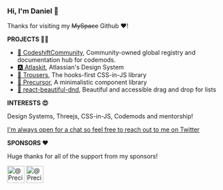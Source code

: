 ### Hi, I'm Daniel 👋

Thanks for visiting my ~~MySpace~~ Github ❤️!

**PROJECTS 👨‍💻**
- [🚚 CodeshiftCommunity](https://www.codeshiftcommunity.com/), Community-owned global registry and documentation hub for codemods.
- [🅰️ Atlaskit](http://atlaskit.atlassian.com/), Atlassian's Design System
- [👖 Trousers](https://github.com/danieldelcore/trousers), The hooks-first CSS-in-JS library
- [💎 Precursor](https://github.com/danieldelcore/precursor), A minimalistic component library
- [🤜 react-beautiful-dnd](https://github.com/atlassian/react-beautiful-dnd), Beautiful and accessible drag and drop for lists

**INTERESTS 😍**

Design Systems, Threejs, CSS-in-JS, Codemods and mentorship! 

[I'm always open for a chat so feel free to reach out to me on Twitter](https://twitter.com/danieldelcore)

**SPONSORS ❤️**

Huge thanks for all of the support from my sponsors!

<p>
    <a href="https://github.com/preciselyalyss"
    ><img
            src="https://avatars1.githubusercontent.com/u/9373485?s=60&amp;v=4"
            width="40"
            height="40"
            alt="@PreciselyAlyss"
    /></a>
    <a href="https://github.com/preciselyalyss"
    ><img
            src="https://avatars.githubusercontent.com/u/1734502?s=70&v=4"
            width="40"
            height="40"
            alt="@PreciselyAlyss"
    /></a>
 </p>

